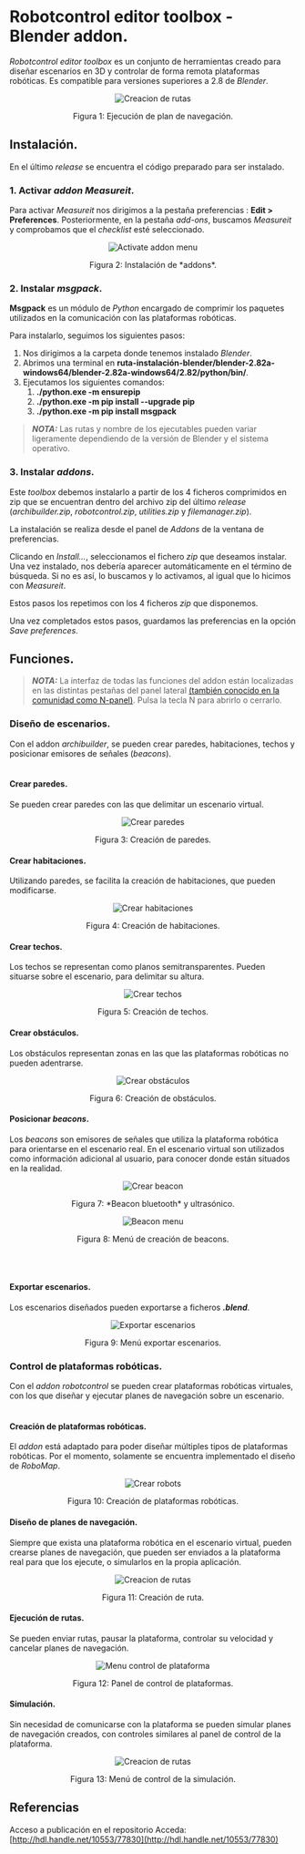 
# Robotcontrol editor toolbox - Blender addon.

*Robotcontrol editor toolbox* es un conjunto de herramientas creado para diseñar escenarios en 3D y controlar de forma remota plataformas robóticas. Es compatible para versiones superiores a 2.8 de *Blender*.


<p align="center">
  <img src="images/ejecucion.gif" alt="Creacion de rutas">
</p>
<p align="center">
Figura 1: Ejecución de plan de navegación.
</p>

## Instalación.

En el último *release* se encuentra el código preparado para ser instalado.

### 1. Activar *addon Measureit*.

Para activar *Measureit* nos dirigimos a la pestaña preferencias : **Edit > Preferences**. Posteriormente, en la pestaña *add-ons*, buscamos *Measureit* y comprobamos que el *checklist* esté seleccionado.

<p align="center">
<img src="images/edit_install.png" alt="Activate addon menu">
<!--![Activate addon menu](images/edit_install.png)-->
</p>
<p align="center">
Figura 2: Instalación de *addons*.
</p>

### 2. Instalar *msgpack*.

**Msgpack** es un módulo de *Python* encargado de comprimir los paquetes utilizados en la comunicación con las plataformas robóticas.

Para instalarlo, seguimos los siguientes pasos:

1. Nos dirigimos a la carpeta donde tenemos instalado *Blender*.
2. Abrimos una terminal en **ruta-instalación-blender/blender-2.82a-windows64/blender-2.82a-windows64/2.82/python/bin/**.
3. Ejecutamos los siguientes comandos:
   1. **./python.exe -m ensurepip**
   2. **./python.exe -m pip install --upgrade pip**
   3. **./python.exe -m pip install msgpack**

> **_NOTA:_**  Las rutas y nombre de los ejecutables pueden variar ligeramente dependiendo de la versión de Blender y el sistema operativo. 

### 3. Instalar *addons*.

Este *toolbox* debemos instalarlo a partir de los 4 ficheros comprimidos en zip que se encuentran dentro del archivo zip del último *release* (*archibuilder.zip*, *robotcontrol.zip*, *utilities.zip* y *filemanager.zip*).

La instalación se realiza desde el panel de *Addons* de la ventana de preferencias.

Clicando en *Install...*, seleccionamos el fichero *zip* que deseamos instalar. Una vez instalado, nos debería aparecer automáticamente en el término de búsqueda. Si no es así, lo buscamos y lo activamos, al igual que lo hicimos con *Measureit*.

Estos pasos los repetimos con los 4 ficheros *zip* que disponemos.

Una vez completados estos pasos, guardamos las preferencias en la opción *Save preferences*.

## Funciones.

> **_NOTA:_**  La interfaz de todas las funciones del addon están localizadas en las distintas pestañas del panel lateral [(también conocido en la comunidad como N-panel)](https://docs.blender.org/manual/en/latest/editors/3dview/introduction.html#sidebar-region). Pulsa la tecla N para abrirlo o cerrarlo.


### Diseño de escenarios.

Con el addon *archibuilder*, se pueden crear paredes, habitaciones, techos y posicionar emisores de señales (*beacons*).
<br>
<br>

#### Crear paredes.

Se pueden crear paredes con las que delimitar un escenario virtual.

<p align="center">
<img src="images/wall_create.png" alt="Crear paredes">
<!--![Crear paredes](images/wall_create.png)-->
</p>
<p align="center">
Figura 3: Creación de paredes.
</p>

#### Crear habitaciones.

Utilizando paredes, se facilita la creación de habitaciones, que pueden modificarse.

<p align="center">
<img src="images/room_create.png" alt="Crear habitaciones">
<!--![Crear habitaciones](images/room_create.png)-->
</p>
<p align="center">
Figura 4: Creación de habitaciones.
</p>

#### Crear techos.

Los techos se representan como planos semitransparentes. Pueden situarse sobre el escenario, para delimitar su altura.

<p align="center">
<img alt="Crear techos" src="images/ceil_create.png">
<!--![Crear techos](images/ceil_create.png)-->
</p>
<p align="center">
Figura 5: Creación de techos.
</p>

#### Crear obstáculos.

Los obstáculos representan zonas en las que las plataformas robóticas no pueden adentrarse.

<p align="center">
<img alt="Crear obstáculos" src="images/obstacle_create.png">
<!--![Crear obstáculos](images/obstacle_create.png)-->
</p>
<p align="center">
Figura 6: Creación de obstáculos.
</p>

#### Posicionar *beacons*.

Los *beacons* son emisores de señales que utiliza la plataforma robótica para orientarse en el escenario real. En el escenario virtual son utilizados como información adicional al usuario, para conocer donde están situados en la realidad.

<p align="center">
<img src="images/beacon_create.png" alt="Crear beacon">
<!--![Crear beacons](images/beacon_create.png)-->
</p>
<p align="center">
Figura 7: *Beacon bluetooth* y ultrasónico.
</p>

<p align="center">
<img src="images/beacon_menu.png" alt="Beacon menu">
</p>
<p align="center">
Figura 8: Menú de creación de beacons.
</p>
<br>
<br>

#### Exportar escenarios.

Los escenarios diseñados pueden exportarse a ficheros ***.blend***.

<p align="center">
<img src="images/filemanager_interfaz.png" alt="Exportar escenarios">
</p>
<p align="center">
Figura 9: Menú exportar escenarios.
</p>

### Control de plataformas robóticas.

Con el *addon robotcontrol* se pueden crear plataformas robóticas virtuales, con los que diseñar y ejecutar planes de navegación sobre un escenario.
<br>
<br>

#### Creación de plataformas robóticas.

El *addon* está adaptado para poder diseñar múltiples tipos de plataformas robóticas. Por el momento, solamente se encuentra implementado el diseño de *RoboMap*.

<p align="center">
<img src="images/robot_create.png" alt="Crear robots">
<!-- ![Crear robots](images/robot_create.png)-->
</p>
<p align="center">
Figura 10: Creación de plataformas robóticas.
</p>

#### Diseño de planes de navegación.

Siempre que exista una plataforma robótica en el escenario virtual, pueden crearse planes de navegación, que pueden ser enviados a la plataforma real para que los ejecute, o simularlos en la propia aplicación.

<p align="center">
  <img src="images/path_creation.gif" alt="Creacion de rutas">
</p>
<p align="center">
Figura 11: Creación de ruta.
</p>

#### Ejecución de rutas.

Se pueden enviar rutas, pausar la plataforma, controlar su velocidad y cancelar planes de navegación.

<p align="center">
  <img src="images/iniciar_plan.png" alt="Menu control de plataforma">
</p>
<p align="center">
Figura 12: Panel de control de plataformas.
</p>

#### Simulación.

Sin necesidad de comunicarse con la plataforma se pueden simular planes de navegación creados, con controles similares al panel de control de la plataforma.

<p align="center">
  <img src="images/panel_simulacion.png" alt="Creacion de rutas">
</p>
<p align="center">
Figura 13: Menú de control de la simulación.
</p>

## Referencias

Acceso a publicación en el repositorio Acceda: [http://hdl.handle.net/10553/77830](http://hdl.handle.net/10553/77830)
